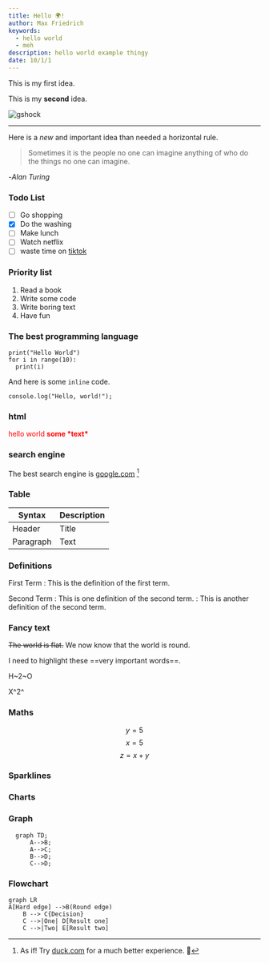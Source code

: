 ```yaml
---
title: Hello 🌍!
author: Max Friedrich
keywords:
  - hello world
  - meh
description: hello world example thingy
date: 10/1/1
---
```


This is my first idea.

This is my **second** idea.

![gshock](/imgs/gshock.webp)

---

Here is a *new* and important idea than needed a horizontal rule.

> Sometimes it is the people no one can imagine anything of who do the things no one can imagine.

-*Alan Turing*

### Todo List

- [ ] Go shopping
- [x] Do the washing
- [ ] Make lunch
- [ ] Watch netflix
- [ ] waste time on [tiktok](https://tiktock.com)

### Priority list

1. Read a book
2. Write some code
3. Write boring text
4. Have fun

### The best programming language

```language-python
print("Hello World")
for i in range(10):
  print(i)
```

And here is some `inline` code.


<pre><code class="language-javascript">console.log("Hello, world!");</code></pre>

### html

<div style="color:red;">
hello world <b>some *text*</b>
</div>

### search engine

The best search engine is [google.com](google.com) [^1]

[^1]: As if! Try [duck.com](duck.com) for a much better experience. 🤦

### Table

| Syntax      | Description |
| ----------- | ----------- |
| Header      | Title       |
| Paragraph   | Text        |

### Definitions

First Term
: This is the definition of the first term.

Second Term
: This is one definition of the second term.
: This is another definition of the second term.

### Fancy text

~~The world is flat.~~ We now know that the world is round.

I need to highlight these ==very important words==.

H~2~O

X^2^

### Maths

$$y=5$$
$$x = 5$$
$$z = x+y$$

### Sparklines

### Charts

### Graph

```mermaid
  graph TD;
      A-->B;
      A-->C;
      B-->D;
      C-->D;
```

### Flowchart

```mermaid
graph LR
A[Hard edge] -->B(Round edge)
    B --> C{Decision}
    C -->|One| D[Result one]
    C -->|Two| E[Result two]
```

